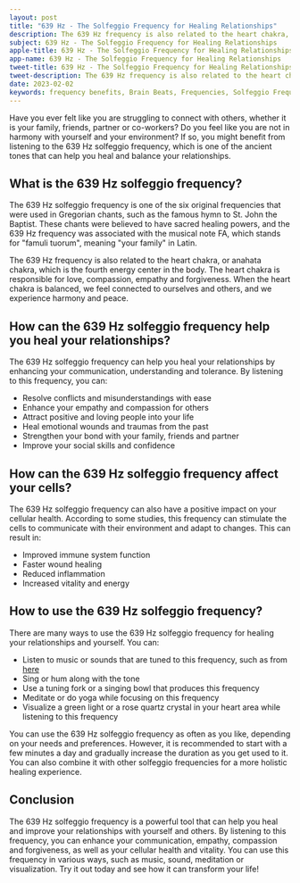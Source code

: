 ```yaml
---
layout: post
title: "639 Hz - The Solfeggio Frequency for Healing Relationships"
description: The 639 Hz frequency is also related to the heart chakra, or anahata chakra, which is the fourth energy center in the body. The heart chakra is responsible for love, compassion, empathy and forgiveness. When the heart chakra is balanced, we feel connected to ourselves and others, and we experience harmony and peace.
subject: 639 Hz - The Solfeggio Frequency for Healing Relationships
apple-title: 639 Hz - The Solfeggio Frequency for Healing Relationships
app-name: 639 Hz - The Solfeggio Frequency for Healing Relationships
tweet-title: 639 Hz - The Solfeggio Frequency for Healing Relationships
tweet-description: The 639 Hz frequency is also related to the heart chakra, or anahata chakra, which is the fourth energy center in the body. The heart chakra is responsible for love, compassion, empathy and forgiveness. When the heart chakra is balanced, we feel connected to ourselves and others, and we experience harmony and peace.
date: 2023-02-02
keywords: frequency benefits, Brain Beats, Frequencies, Solfeggio Frequency, heart Chakra, 639 Hz, Brain wave entrainment, sound therapy
---
```



Have you ever felt like you are struggling to connect with others, whether it is your family, friends, partner or co-workers? Do you feel like you are not in harmony with yourself and your environment? If so, you might benefit from listening to the 639 Hz solfeggio frequency, which is one of the ancient tones that can help you heal and balance your relationships.

## What is the 639 Hz solfeggio frequency?

The 639 Hz solfeggio frequency is one of the six original frequencies that were used in Gregorian chants, such as the famous hymn to St. John the Baptist. These chants were believed to have sacred healing powers, and the 639 Hz frequency was associated with the musical note FA, which stands for "famuli tuorum", meaning "your family" in Latin.

The 639 Hz frequency is also related to the heart chakra, or anahata chakra, which is the fourth energy center in the body. The heart chakra is responsible for love, compassion, empathy and forgiveness. When the heart chakra is balanced, we feel connected to ourselves and others, and we experience harmony and peace.

## How can the 639 Hz solfeggio frequency help you heal your relationships?

The 639 Hz solfeggio frequency can help you heal your relationships by enhancing your communication, understanding and tolerance. By listening to this frequency, you can:

- Resolve conflicts and misunderstandings with ease
- Enhance your empathy and compassion for others
- Attract positive and loving people into your life
- Heal emotional wounds and traumas from the past
- Strengthen your bond with your family, friends and partner
- Improve your social skills and confidence

## How can the 639 Hz solfeggio frequency affect your cells?

The 639 Hz solfeggio frequency can also have a positive impact on your cellular health. According to some studies, this frequency can stimulate the cells to communicate with their environment and adapt to changes. This can result in:

- Improved immune system function
- Faster wound healing
- Reduced inflammation
- Increased vitality and energy

## How to use the 639 Hz solfeggio frequency?

There are many ways to use the 639 Hz solfeggio frequency for healing your relationships and yourself. You can:

- Listen to music or sounds that are tuned to this frequency, such as from [here](https://brain-beats.in/solfeggio-frequency.html)
- Sing or hum along with the tone
- Use a tuning fork or a singing bowl that produces this frequency
- Meditate or do yoga while focusing on this frequency
- Visualize a green light or a rose quartz crystal in your heart area while listening to this frequency

You can use the 639 Hz solfeggio frequency as often as you like, depending on your needs and preferences. However, it is recommended to start with a few minutes a day and gradually increase the duration as you get used to it. You can also combine it with other solfeggio frequencies for a more holistic healing experience.

## Conclusion

The 639 Hz solfeggio frequency is a powerful tool that can help you heal and improve your relationships with yourself and others. By listening to this frequency, you can enhance your communication, empathy, compassion and forgiveness, as well as your cellular health and vitality. You can use this frequency in various ways, such as music, sound, meditation or visualization. Try it out today and see how it can transform your life!
